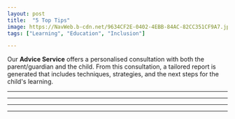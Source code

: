 ```yaml
---
layout: post
title:  "5 Top Tips"
image: https://NavWeb.b-cdn.net/9634CF2E-0402-4EBB-84AC-82CC351CF9A7.jpg
tags: ["Learning", "Education", "Inclusion"]

---
```

Our **Advice Service** offers a personalised consultation with both the parent/guardian and the child. From this consultation, a tailored report is generated that includes techniques, strategies, and the next steps for the child's learning.



---



___

---

***
